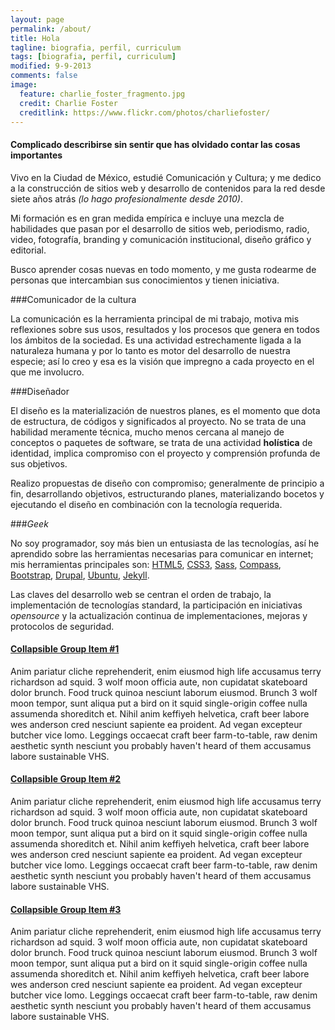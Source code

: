 ```yaml
---
layout: page
permalink: /about/
title: Hola
tagline: biografia, perfil, curriculum
tags: [biografia, perfil, curriculum]
modified: 9-9-2013
comments: false
image:
  feature: charlie_foster_fragmento.jpg
  credit: Charlie Foster
  creditlink: https://www.flickr.com/photos/charliefoster/
---
```




#### Complicado describirse sin sentir que has olvidado contar las cosas importantes

Vivo en la Ciudad de México, estudié Comunicación y Cultura; y me dedico a la construcción de sitios web y desarrollo de contenidos para la red desde siete años atrás *(lo hago profesionalmente desde 2010)*.

Mi formación es en gran medida empírica e incluye una mezcla de habilidades que pasan por el desarrollo de sitios web, periodismo, radio, video, fotografía, branding y comunicación institucional, diseño gráfico y editorial. 

Busco aprender cosas nuevas en todo momento, y me gusta rodearme de personas que intercambian sus conocimientos y tienen iniciativa.

###Comunicador de la cultura

La comunicación es la herramienta principal de mi trabajo, motiva mis reflexiones sobre sus usos, resultados y los procesos que genera en todos los ámbitos de la sociedad. Es una actividad estrechamente ligada a la naturaleza humana y por lo tanto es motor del desarrollo de nuestra especie; así lo creo y esa es la visión que impregno a cada proyecto en el que me involucro.


###Diseñador

El diseño es la materialización de nuestros planes, es el momento que dota de estructura, de códigos y significados al proyecto. No se trata de una habilidad meramente técnica, mucho menos cercana al manejo de conceptos o paquetes de software, se trata de una actividad **holística** de identidad, implica compromiso con el proyecto y comprensión profunda de sus objetivos.

Realizo propuestas de diseño con compromiso; generalmente de principio a fin, desarrollando objetivos, estructurando planes, materializando bocetos y ejecutando el diseño en combinación con la tecnología requerida.

###*Geek*

No soy programador, soy más bien un entusiasta de las tecnologías, así he aprendido sobre las herramientas necesarias para comunicar en internet; mis herramientas principales son: [HTML5](http://www.w3.org/html/logo/), [CSS3](http://www.w3.org/Style/CSS/), [Sass](http://sass-lang.com/), [Compass](http://compass-style.org/), [Bootstrap](http://getbootstrap.com/), [Drupal](https://drupal.org/), [Ubuntu](http://www.ubuntu.com/), [Jekyll](http://jekyllrb.com/).

Las claves del desarrollo web se centran el orden de trabajo, la implementación de tecnologías standard, la participación en iniciativas *opensource* y la actualización continua de implementaciones, mejoras y protocolos de seguridad.

<div class="panel-group" id="accordion">
  <div class="panel panel-default">
    <div class="panel-heading">
      <h4 class="panel-title">
        <a data-toggle="collapse" data-parent="#accordion" href="#collapseOne">
          Collapsible Group Item #1
        </a>
      </h4>
    </div>
    <div id="collapseOne" class="panel-collapse collapse in">
      <div class="panel-body">
        Anim pariatur cliche reprehenderit, enim eiusmod high life accusamus terry richardson ad squid. 3 wolf moon officia aute, non cupidatat skateboard dolor brunch. Food truck quinoa nesciunt laborum eiusmod. Brunch 3 wolf moon tempor, sunt aliqua put a bird on it squid single-origin coffee nulla assumenda shoreditch et. Nihil anim keffiyeh helvetica, craft beer labore wes anderson cred nesciunt sapiente ea proident. Ad vegan excepteur butcher vice lomo. Leggings occaecat craft beer farm-to-table, raw denim aesthetic synth nesciunt you probably haven't heard of them accusamus labore sustainable VHS.
      </div>
    </div>
  </div>
  <div class="panel panel-default">
    <div class="panel-heading">
      <h4 class="panel-title">
        <a data-toggle="collapse" data-parent="#accordion" href="#collapseTwo">
          Collapsible Group Item #2
        </a>
      </h4>
    </div>
    <div id="collapseTwo" class="panel-collapse collapse">
      <div class="panel-body">
        Anim pariatur cliche reprehenderit, enim eiusmod high life accusamus terry richardson ad squid. 3 wolf moon officia aute, non cupidatat skateboard dolor brunch. Food truck quinoa nesciunt laborum eiusmod. Brunch 3 wolf moon tempor, sunt aliqua put a bird on it squid single-origin coffee nulla assumenda shoreditch et. Nihil anim keffiyeh helvetica, craft beer labore wes anderson cred nesciunt sapiente ea proident. Ad vegan excepteur butcher vice lomo. Leggings occaecat craft beer farm-to-table, raw denim aesthetic synth nesciunt you probably haven't heard of them accusamus labore sustainable VHS.
      </div>
    </div>
  </div>
  <div class="panel panel-default">
    <div class="panel-heading">
      <h4 class="panel-title">
        <a data-toggle="collapse" data-parent="#accordion" href="#collapseThree">
          Collapsible Group Item #3
        </a>
      </h4>
    </div>
    <div id="collapseThree" class="panel-collapse collapse">
      <div class="panel-body">
        Anim pariatur cliche reprehenderit, enim eiusmod high life accusamus terry richardson ad squid. 3 wolf moon officia aute, non cupidatat skateboard dolor brunch. Food truck quinoa nesciunt laborum eiusmod. Brunch 3 wolf moon tempor, sunt aliqua put a bird on it squid single-origin coffee nulla assumenda shoreditch et. Nihil anim keffiyeh helvetica, craft beer labore wes anderson cred nesciunt sapiente ea proident. Ad vegan excepteur butcher vice lomo. Leggings occaecat craft beer farm-to-table, raw denim aesthetic synth nesciunt you probably haven't heard of them accusamus labore sustainable VHS.
      </div>
    </div>
  </div>
</div>